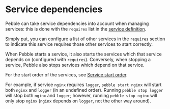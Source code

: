 # Service dependencies

Pebble can take service dependencies into account when managing services: this is done with the `requires` list in the [service definition](../reference/layer-specification.md).

Simply put, you can configure a list of other services in the `requires` section to indicate this service requires those other services to start correctly.

When Pebble starts a service, it also starts the services which that service depends on (configured with `requires`). Conversely, when stopping a service, Pebble also stops services which depend on that service.

For the start order of the services, see [Service start order](./service-start-order.md).

For example, if service `nginx` requires `logger`, `pebble start nginx` will start both `nginx` and `logger` (in an undefined order). Running `pebble stop logger` will stop both `nginx` and `logger`; however, running `pebble stop nginx` will only stop `nginx` (`nginx` depends on `logger`, not the other way around).
